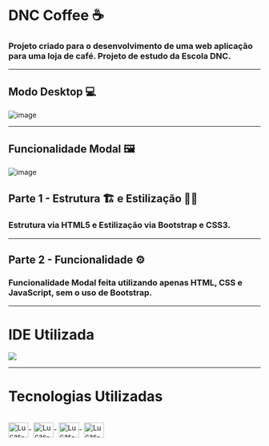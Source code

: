 # DNC Coffee ☕

### Projeto criado para o desenvolvimento de uma web aplicação para uma loja de café. Projeto de estudo da Escola DNC.

<hr> 

## Modo Desktop 💻

![image](https://github.com/iLuiszin/coffeeDNC/assets/79981019/efc13ac7-899d-4801-a6c6-b4f1bdf444f8)


<hr> 

## Funcionalidade Modal 🖼

![image](https://github.com/iLuiszin/coffeeDNC/assets/79981019/55d833eb-f25c-4a18-84c2-b4ae85e48492)


## Parte 1 - Estrutura 🏗 e Estilização 👨‍🎨

### Estrutura via HTML5 e Estilização via Bootstrap e CSS3.

<hr>

## Parte 2 - Funcionalidade ⚙

### Funcionalidade Modal feita utilizando apenas HTML, CSS e JavaScript, sem o uso de Bootstrap.

<hr>


# IDE Utilizada

<div> 
<img src="https://img.shields.io/badge/Visual_Studio_Code-0078D4?style=for-the-badge&logo=visual%20studio%20code&logoColor=white">
</div>

<hr>

# Tecnologias Utilizadas
<div style="display: inline_block"><br>
  <img align="center" alt="Lucas-HTML" height="30" width="40" src="https://cdn.jsdelivr.net/gh/devicons/devicon/icons/html5/html5-original.svg">-
  <img align="center" alt="Lucas-CSS" height="30" width="40" src="https://cdn.jsdelivr.net/gh/devicons/devicon/icons/css3/css3-original.svg">-
  <img align="center" alt="Lucas-JavaScript" height="30" width="40" src="https://cdn.jsdelivr.net/gh/devicons/devicon/icons/javascript/javascript-original.svg">-
  <img align="center" alt="Lucas-JavaScript" height="30" width="40" src="https://cdn.jsdelivr.net/gh/devicons/devicon/icons/bootstrap/bootstrap-original.svg">
</div>
